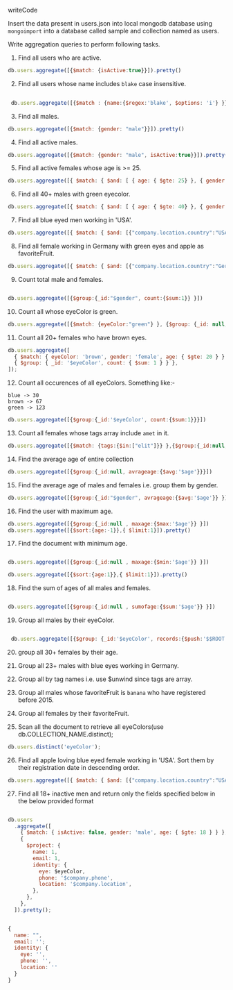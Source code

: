 writeCode

Insert the data present in users.json into local mongodb database using `mongoimport` into a database called sample and collection named as users.

Write aggregation queries to perform following tasks.

1. Find all users who are active.

```js
db.users.aggregate([{$match: {isActive:true}}]).pretty()

```

2. Find all users whose name includes `blake` case insensitive.
```js
 
 db.users.aggregate([{$match : {name:{$regex:'blake', $options: 'i'} }}]).pretty();

```

3. Find all males.
```js
db.users.aggregate([{$match: {gender: "male"}}]).pretty()
```

4. Find all active males.

```js
db.users.aggregate([{$match: {gender: "male", isActive:true}}]).pretty()

```

5. Find all active females whose age is >= 25.

```js
db.users.aggregate([{ $match: { $and: [ { age: { $gte: 25} }, { gender: "female" }, {isActive:true} ] } }]).pretty()

```

6. Find all 40+ males with green eyecolor.
```js
db.users.aggregate([{ $match: { $and: [ { age: { $gte: 40} }, { gender: "male" }, {eyeColor:"green"} ] } }]).pretty()

```

7. Find all blue eyed men working in 'USA'.

```js
db.users.aggregate([{ $match: { $and: [{"company.location.country":"USA" }, { gender: "male" }, {eyeColor:"blue"} ] } }]).pretty()


```

8. Find all female working in Germany with green eyes and apple as favoriteFruit.

```js
db.users.aggregate([{ $match: { $and: [{"company.location.country":"Germany" }, { gender: "female" }, {eyeColor:"green"},{favoriteFruit:"apple"} ] } }]).pretty()

```

9. Count total male and females.
```js

db.users.aggregate([{$group:{_id:"$gender", count:{$sum:1}} }])

```

10. Count all whose eyeColor is green.

```js
db.users.aggregate([{$match: {eyeColor:"green"} }, {$group: {_id: null, count:{$sum:1}}}])


```

11. Count all 20+ females who have brown eyes.
```js
db.users.aggregate([
  { $match: { eyeColor: 'brown', gender: 'female', age: { $gte: 20 } } },
  { $group: { _id: '$eyeColor', count: { $sum: 1 } } },
]);
```

12. Count all occurences of all eyeColors.
    Something like:-

```
blue -> 30
brown -> 67
green -> 123
```
```js
db.users.aggregate([{$group:{_id:'$eyeColor', count:{$sum:1}}}])

```

13. Count all females whose tags array include `amet` in it.
```js
db.users.aggregate([{$match: {tags:{$in:["elit"]}} },{$group:{_id:null, count:{$sum:1}}}])


```


14. Find the average age of entire collection

```js
db.users.aggregate([{$group:{_id:null, avrageage:{$avg:'$age'}}}])

```


15. Find the average age of males and females i.e. group them by gender.

```js
db.users.aggregate([{$group:{_id:"$gender", avrageage:{$avg:'$age'}} }])
```


16. Find the user with maximum age.

```js
db.users.aggregate([{$group:{_id:null , maxage:{$max:'$age'}} }])
db.users.aggregate([{$sort:{age:-1}},{ $limit:1}]).pretty()

```

17. Find the document with minimum age.
```js

db.users.aggregate([{$group:{_id:null , maxage:{$min:'$age'}} }])

db.users.aggregate([{$sort:{age:1}},{ $limit:1}]).pretty()


```

18. Find the sum of ages of all males and females.
```js

db.users.aggregate([{$group:{_id:null , sumofage:{$sum:'$age'}} }])

```
19. Group all males by their eyeColor.

```js

 db.users.aggregate([{$group: {_id:'$eyeColor', records:{$push:'$$ROOT'}}}]).pretty()

```

20. group all 30+ females by their age.



21. Group all 23+ males with blue eyes working in Germany.




22. Group all by tag names i.e. use \$unwind since tags are array.



23. Group all males whose favoriteFruit is `banana` who have registered before 2015.



24. Group all females by their favoriteFruit.


25. Scan all the document to retrieve all eyeColors(use db.COLLECTION_NAME.distinct);
```js
db.users.distinct('eyeColor');
```


26. Find all apple loving blue eyed female working in 'USA'. Sort them by their registration date in descending order.

```js
db.users.aggregate([{ $match: { $and: [{"company.location.country":"USA" }, { gender: "female" }, {eyeColor:"blue"},{favoriteFruit:"apple"} ] } },{$sort:{age:-1}}]).pretty()

```

27. Find all 18+ inactive men and return only the fields specified below in the below provided format

```js

db.users
  .aggregate([
    { $match: { isActive: false, gender: 'male', age: { $gte: 18 } } },
    {
      $project: {
        name: 1,
        email: 1,
        identity: {
          eye: $eyeColor,
          phone: '$company.phone',
          location: '$company.location',
        },
      },
    },
  ]).pretty();


{
  name: "",
  email: '';
  identity: {
    eye: '',
    phone: '',
    location: ''
  }
}
```
